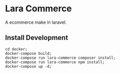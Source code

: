 # Lara Commerce

A ecommerce make in laravel.

## Install Development

```
cd docker;
docker-compose build;
docker-compose run lara-commerce composer install;
docker-compose run lara-commerce npm install;
docker-compose up -d;
```
